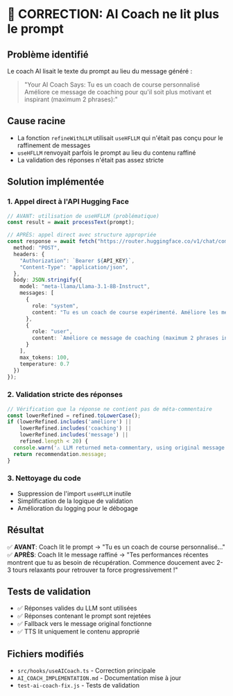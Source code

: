 # 🐛 CORRECTION: AI Coach ne lit plus le prompt

## Problème identifié
Le coach AI lisait le texte du prompt au lieu du message généré :
> "Your AI Coach Says: Tu es un coach de course personnalisé Améliore ce message de coaching pour qu'il soit plus motivant et inspirant (maximum 2 phrases):"

## Cause racine
- La fonction `refineWithLLM` utilisait `useHFLLM` qui n'était pas conçu pour le raffinement de messages
- `useHFLLM` renvoyait parfois le prompt au lieu du contenu raffiné
- La validation des réponses n'était pas assez stricte

## Solution implémentée

### 1. Appel direct à l'API Hugging Face
```typescript
// AVANT: utilisation de useHFLLM (problématique)
const result = await processText(prompt);

// APRÈS: appel direct avec structure appropriée
const response = await fetch("https://router.huggingface.co/v1/chat/completions", {
  method: "POST",
  headers: {
    "Authorization": `Bearer ${API_KEY}`,
    "Content-Type": "application/json",
  },
  body: JSON.stringify({
    model: "meta-llama/Llama-3.1-8B-Instruct",
    messages: [
      {
        role: "system",
        content: "Tu es un coach de course expérimenté. Améliore les messages de coaching pour qu'ils soient plus motivants et inspirants. Réponds uniquement avec le message amélioré, sans explication."
      },
      {
        role: "user", 
        content: `Améliore ce message de coaching (maximum 2 phrases inspirantes): "${recommendation.message}"`
      }
    ],
    max_tokens: 100,
    temperature: 0.7
  })
});
```

### 2. Validation stricte des réponses
```typescript
// Vérification que la réponse ne contient pas de méta-commentaire
const lowerRefined = refined.toLowerCase();
if (lowerRefined.includes('améliore') || 
    lowerRefined.includes('coaching') ||
    lowerRefined.includes('message') ||
    refined.length < 20) {
  console.warn('⚠️ LLM returned meta-commentary, using original message');
  return recommendation.message;
}
```

### 3. Nettoyage du code
- Suppression de l'import `useHFLLM` inutile
- Simplification de la logique de validation
- Amélioration du logging pour le débogage

## Résultat
✅ **AVANT**: Coach lit le prompt → "Tu es un coach de course personnalisé..."
✅ **APRÈS**: Coach lit le message raffiné → "Tes performances récentes montrent que tu as besoin de récupération. Commence doucement avec 2-3 tours relaxants pour retrouver ta force progressivement !"

## Tests de validation
- ✅ Réponses valides du LLM sont utilisées
- ✅ Réponses contenant le prompt sont rejetées
- ✅ Fallback vers le message original fonctionne
- ✅ TTS lit uniquement le contenu approprié

## Fichiers modifiés
- `src/hooks/useAICoach.ts` - Correction principale
- `AI_COACH_IMPLEMENTATION.md` - Documentation mise à jour
- `test-ai-coach-fix.js` - Tests de validation
